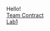 Hello! \
[Team Contract](https://nas256.github.io/ece3400_team13/team_contract) \
[Lab1](https://nas256.github.io/ece3400_team13/lab1)
